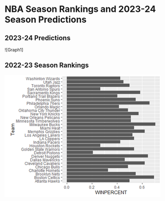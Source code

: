 # NBA Season Rankings and 2023-24 Season Predictions
## 2023-24 Predictions
![Graph1]
## 2022-23 Season Rankings
![Graph2](https://github.com/isaiaherb/nba-predictions-2023-24/blob/main/images/Screenshot%202024-06-28%20111733.png?raw=true)

